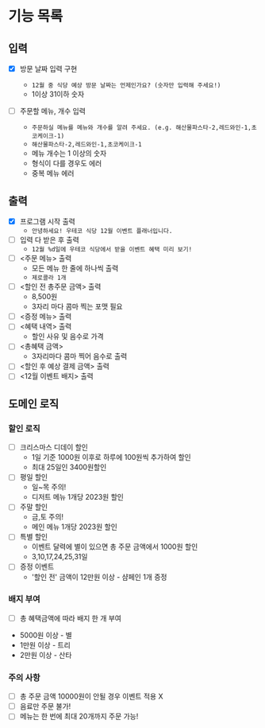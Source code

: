 # 기능 목록

## 입력
- [x] 방문 날짜 입력 구현
  - `12월 중 식당 예상 방문 날짜는 언제인가요? (숫자만 입력해 주세요!)`
  - 1이상 31이하 숫자

- [ ] 주문할 메뉴, 개수 입력
  - `주문하실 메뉴를 메뉴와 개수를 알려 주세요. (e.g. 해산물파스타-2,레드와인-1,초코케이크-1)`
  - `해산물파스타-2,레드와인-1,초코케이크-1`
  - 메뉴 개수는 1 이상의 숫자
  - 형식이 다를 경우도 에러
  - 중복 메뉴 에러

## 출력
- [x] 프로그램 시작 출력
  - `안녕하세요! 우테코 식당 12월 이벤트 플래너입니다.`
- [ ] 입력 다 받은 후 출력
  - `12월 %d일에 우테코 식당에서 받을 이벤트 혜택 미리 보기!`
- [ ] <주문 메뉴> 출력
  - 모든 메뉴 한 줄에 하나씩 출력
  - `제로콜라 1개`
- [ ] <할인 전 총주문 금액> 출력
  - 8,500원
  - 3자리 마다 콤마 찍는 포맷 필요
- [ ] <증정 메뉴> 출력
- [ ] <혜택 내역> 출력
  - 할인 사유 및 음수로 가격
- [ ] <총혜택 금액>
  - 3자리마다 콤마 찍어 음수로 출력
- [ ] <할인 후 예상 결제 금액> 출력
- [ ] <12월 이벤트 배지> 출력

## 도메인 로직

### 할인 로직 
- [ ] 크리스마스 디데이 할인 
  - 1일 기준 1000원 이후로 하루에 100원씩 추가하여 할인 
  - 최대 25일인 3400원할인
- [ ] 평일 할인 
  - 일~목 주의!
  - 디저트 메뉴 1개당 2023원 할인
- [ ] 주말 할인
  - 금,토 주의!
  - 메인 메뉴 1개당 2023원 할인
- [ ] 특별 할인
  - 이벤트 달력에 별이 있으면 총 주문 금액에서 1000원 할인
  - 3,10,17,24,25,31일
- [ ] 증정 이벤트
  - '할인 전' 금액이 12만원 이상 - 샴페인 1개 증정

### 배지 부여
-[ ]  총 혜택금액에 따라 배지 한 개 부여
  - 5000원 이상 - 별
  - 1만원 이상 - 트리
  - 2만원 이상 - 산타

### 주의 사항
- [ ] 총 주문 금액 10000원이 안될 경우 이벤트 적용 X
- [ ] 음료만 주문 불가!
- [ ] 메뉴는 한 번에 최대 20개까지 주문 가능!